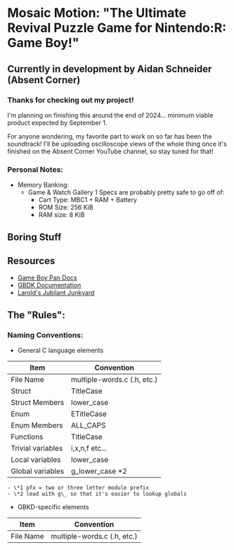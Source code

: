 # Mosaic Motion: "The Ultimate Revival Puzzle Game for Nintendo:R: Game Boy!"

## Currently in development by Aidan Schneider (Absent Corner)

### Thanks for checking out my project! 

I'm planning on finishing this around the end of 2024... minimum viable product expected by September 1.

For anyone wondering, my favorite part to work on so far has been the soundtrack! I'll be uploading oscilloscope views of the whole thing once it's finished on the Absent Corner YouTube channel, so stay tuned for that!

### Personal Notes:

- Memory Banking:
    - Game & Watch Gallery 1 Specs are probably pretty safe to go off of:
        - Cart Type: MBC1 + RAM + Battery
        - ROM Size: 256 KiB
        - RAM size: 8 KiB

## Boring Stuff

## Resources

- [Game Boy Pan Docs](https://gbdev.io/pandocs/About.html)
- [GBDK Documentation](https://gbdk-2020.github.io/gbdk-2020/docs)
- [Larold's Jubilant Junkyard](https://laroldsjubilantjunkyard.com/)

## The "Rules":

### Naming Conventions:

- General C language elements

| Item              | Convention                  |
| ----------------- | --------------------------- |
| File Name         | multiple-words.c (.h, etc.) |
| Struct            | TitleCase                   |
| Struct Members    | lower_case                  |
| Enum              | ETitleCase                  |
| Enum Members      | ALL_CAPS                    |
| Functions         | TitleCase                   |
| Trivial variables | i,x,n,f etc...              |
| Local variables   | lower_case                  |
| Global variables  | g_lower_case \*2            |

    - \*1 pfx = two or three letter module prefix
    - \*2 lead with g\_ so that it's easier to lookup globals

- GBKD-specific elements

| Item              | Convention                  |
| ----------------- | --------------------------- |
| File Name         | multiple-words.c (.h, etc.) |